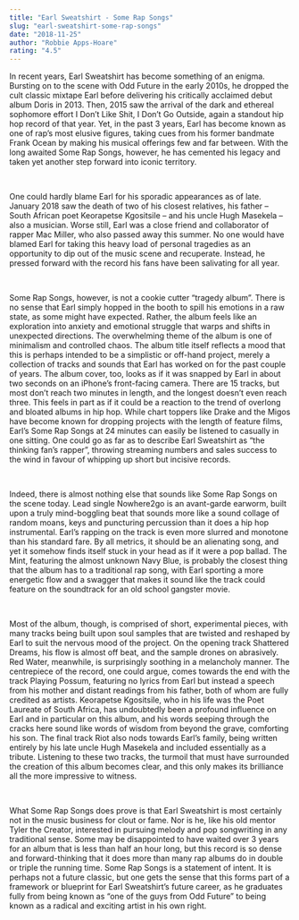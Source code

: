 ```yaml
---
title: "Earl Sweatshirt - Some Rap Songs"
slug: "earl-sweatshirt-some-rap-songs"
date: "2018-11-25"
author: "Robbie Apps-Hoare"
rating: "4.5"
---
```


In recent years, Earl Sweatshirt has become something of an enigma. Bursting on to the scene with Odd Future in the early 2010s, he dropped the cult classic mixtape Earl before delivering his critically acclaimed debut album Doris in 2013. Then, 2015 saw the arrival of the dark and ethereal sophomore effort I Don’t Like Shit, I Don’t Go Outside, again a standout hip hop record of that year. Yet, in the past 3 years, Earl has become known as one of rap’s most elusive figures, taking cues from his former bandmate Frank Ocean by making his musical offerings few and far between. With the long awaited Some Rap Songs, however, he has cemented his legacy and taken yet another step forward into iconic territory.

 

One could hardly blame Earl for his sporadic appearances as of late. January 2018 saw the death of two of his closest relatives, his father – South African poet Keorapetse Kgositsile – and his uncle Hugh Masekela – also a musician. Worse still, Earl was a close friend and collaborator of rapper Mac Miller, who also passed away this summer. No one would have blamed Earl for taking this heavy load of personal tragedies as an opportunity to dip out of the music scene and recuperate. Instead, he pressed forward with the record his fans have been salivating for all year.

 

Some Rap Songs, however, is not a cookie cutter “tragedy album”. There is no sense that Earl simply hopped in the booth to spill his emotions in a raw state, as some might have expected. Rather, the album feels like an exploration into anxiety and emotional struggle that warps and shifts in unexpected directions. The overwhelming theme of the album is one of minimalism and controlled chaos. The album title itself reflects a mood that this is perhaps intended to be a simplistic or off-hand project, merely a collection of tracks and sounds that Earl has worked on for the past couple of years. The album cover, too, looks as if it was snapped by Earl in about two seconds on an iPhone’s front-facing camera. There are 15 tracks, but most don’t reach two minutes in length, and the longest doesn’t even reach three. This feels in part as if it could be a reaction to the trend of overlong and bloated albums in hip hop. While chart toppers like Drake and the Migos have become known for dropping projects with the length of feature films, Earl’s Some Rap Songs at 24 minutes can easily be listened to casually in one sitting. One could go as far as to describe Earl Sweatshirt as “the thinking fan’s rapper”, throwing streaming numbers and sales success to the wind in favour of whipping up short but incisive records.

 

Indeed, there is almost nothing else that sounds like Some Rap Songs on the scene today. Lead single Nowhere2go is an avant-garde earworm, built upon a truly mind-boggling beat that sounds more like a sound collage of random moans, keys and puncturing percussion than it does a hip hop instrumental. Earl’s rapping on the track is even more slurred and monotone than his standard fare. By all metrics, it should be an alienating song, and yet it somehow finds itself stuck in your head as if it were a pop ballad. The Mint, featuring the almost unknown Navy Blue, is probably the closest thing that the album has to a traditional rap song, with Earl sporting a more energetic flow and a swagger that makes it sound like the track could feature on the soundtrack for an old school gangster movie.

 

Most of the album, though, is comprised of short, experimental pieces, with many tracks being built upon soul samples that are twisted and reshaped by Earl to suit the nervous mood of the project. On the opening track Shattered Dreams, his flow is almost off beat, and the sample drones on abrasively. Red Water, meanwhile, is surprisingly soothing in a melancholy manner. The centrepiece of the record, one could argue, comes towards the end with the track Playing Possum, featuring no lyrics from Earl but instead a speech from his mother and distant readings from his father, both of whom are fully credited as artists. Keorapetse Kgositsile, who in his life was the Poet Laureate of South Africa, has undoubtedly been a profound influence on Earl and in particular on this album, and his words seeping through the cracks here sound like words of wisdom from beyond the grave, comforting his son. The final track Riot also nods towards Earl’s family, being written entirely by his late uncle Hugh Masekela and included essentially as a tribute. Listening to these two tracks, the turmoil that must have surrounded the creation of this album becomes clear, and this only makes its brilliance all the more impressive to witness.

 

What Some Rap Songs does prove is that Earl Sweatshirt is most certainly not in the music business for clout or fame. Nor is he, like his old mentor Tyler the Creator, interested in pursuing melody and pop songwriting in any traditional sense. Some may be disappointed to have waited over 3 years for an album that is less than half an hour long, but this record is so dense and forward-thinking that it does more than many rap albums do in double or triple the running time. Some Rap Songs is a statement of intent. It is perhaps not a future classic, but one gets the sense that this forms part of a framework or blueprint for Earl Sweatshirt’s future career, as he graduates fully from being known as “one of the guys from Odd Future” to being known as a radical and exciting artist in his own right.

